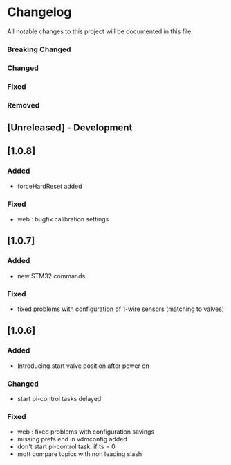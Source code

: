 # Changelog
All notable changes to this project will be documented in this file.

### Breaking Changed

### Changed

### Fixed

### Removed

## [Unreleased] - Development

## [1.0.8]
### Added
- forceHardReset added
### Fixed
- web : bugfix calibration settings


## [1.0.7] 
### Added
- new STM32 commands

### Fixed
- fixed problems with configuration of 1-wire sensors (matching to valves) 


## [1.0.6] 
### Added
- Introducing start valve position after power on

### Changed
- start pi-control tasks delayed

### Fixed
- web : fixed problems with configuration savings 
- missing prefs.end in vdmconfig added
- don't start pi-control task, if ts = 0
- mqtt compare topics with non leading slash
